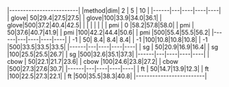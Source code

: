 |-------------------------|
|method|dim|  2 |  5 | 10 |
|------|---|----|----|----|
| glove| 50|29.4|27.5|27.5|
| glove|100|33.9|34.0|36.1|
| glove|500|37.2|40.4|42.5|
|      |   |    |    |    |
|  pmi | 0 |58.2|57.8|58.0|
|  pmi | 50|37.6|40.7|41.9|
|  pmi |100|42.2|44.4|50.6|
|  pmi |500|55.4|55.5|56.2|
|------|---|----|----|----|
|  -1  | 50| 8.4| 8.4| 8.4|
|  -1  |100|10.8|10.8|10.8|
|  -1  |500|33.5|33.5|33.5|
|------|---|----|----|----|
|  sg  | 50|20.9|16.9|16.4|
|  sg  |100|25.5|25.5|26.7|
|  sg  |500|32.6|35.1|37.3|
|------|---|----|----|----|
| cbow | 50|22.1|21.7|23.6|
| cbow |100|24.6|23.8|27.2|
| cbow |500|27.3|27.6|30.7|
|------|---|----|----|----|
|  ft  | 50|14.7|13.9|12.3|
|  ft  |100|22.5|27.3|22.1|
|  ft  |500|35.5|38.3|40.8|
|-------------------------|
